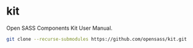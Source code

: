 # kit

Open SASS Components Kit User Manual.

```sh
git clone --recurse-submodules https://github.com/opensass/kit.git
```
